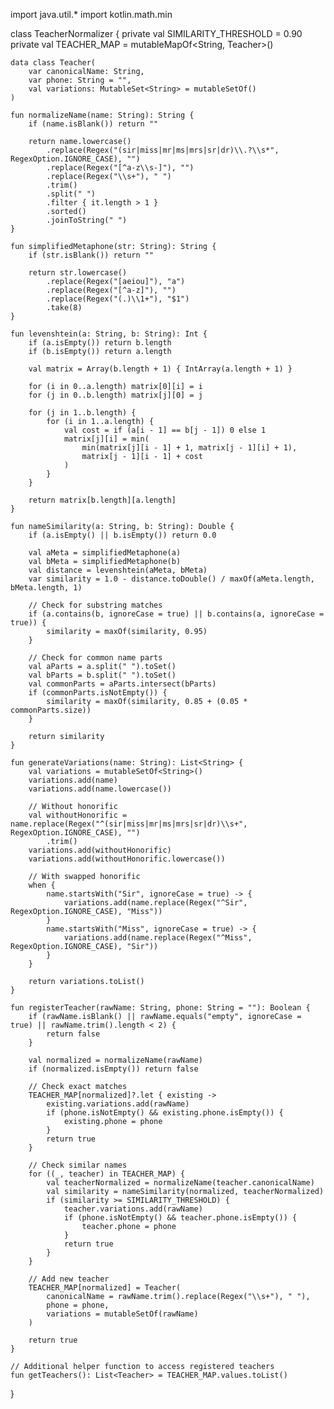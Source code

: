 import java.util.*
import kotlin.math.min

class TeacherNormalizer {
    private val SIMILARITY_THRESHOLD = 0.90
    private val TEACHER_MAP = mutableMapOf<String, Teacher>()

    data class Teacher(
        var canonicalName: String,
        var phone: String = "",
        val variations: MutableSet<String> = mutableSetOf()
    )

    fun normalizeName(name: String): String {
        if (name.isBlank()) return ""
        
        return name.lowercase()
            .replace(Regex("(sir|miss|mr|ms|mrs|sr|dr)\\.?\\s*", RegexOption.IGNORE_CASE), "")
            .replace(Regex("[^a-z\\s-]"), "")
            .replace(Regex("\\s+"), " ")
            .trim()
            .split(" ")
            .filter { it.length > 1 }
            .sorted()
            .joinToString(" ")
    }

    fun simplifiedMetaphone(str: String): String {
        if (str.isBlank()) return ""
        
        return str.lowercase()
            .replace(Regex("[aeiou]"), "a")
            .replace(Regex("[^a-z]"), "")
            .replace(Regex("(.)\\1+"), "$1")
            .take(8)
    }

    fun levenshtein(a: String, b: String): Int {
        if (a.isEmpty()) return b.length
        if (b.isEmpty()) return a.length

        val matrix = Array(b.length + 1) { IntArray(a.length + 1) }

        for (i in 0..a.length) matrix[0][i] = i
        for (j in 0..b.length) matrix[j][0] = j

        for (j in 1..b.length) {
            for (i in 1..a.length) {
                val cost = if (a[i - 1] == b[j - 1]) 0 else 1
                matrix[j][i] = min(
                    min(matrix[j][i - 1] + 1, matrix[j - 1][i] + 1),
                    matrix[j - 1][i - 1] + cost
                )
            }
        }

        return matrix[b.length][a.length]
    }

    fun nameSimilarity(a: String, b: String): Double {
        if (a.isEmpty() || b.isEmpty()) return 0.0

        val aMeta = simplifiedMetaphone(a)
        val bMeta = simplifiedMetaphone(b)
        val distance = levenshtein(aMeta, bMeta)
        var similarity = 1.0 - distance.toDouble() / maxOf(aMeta.length, bMeta.length, 1)

        // Check for substring matches
        if (a.contains(b, ignoreCase = true) || b.contains(a, ignoreCase = true)) {
            similarity = maxOf(similarity, 0.95)
        }

        // Check for common name parts
        val aParts = a.split(" ").toSet()
        val bParts = b.split(" ").toSet()
        val commonParts = aParts.intersect(bParts)
        if (commonParts.isNotEmpty()) {
            similarity = maxOf(similarity, 0.85 + (0.05 * commonParts.size))
        }

        return similarity
    }

    fun generateVariations(name: String): List<String> {
        val variations = mutableSetOf<String>()
        variations.add(name)
        variations.add(name.lowercase())

        // Without honorific
        val withoutHonorific = name.replace(Regex("^(sir|miss|mr|ms|mrs|sr|dr)\\s+", RegexOption.IGNORE_CASE), "")
            .trim()
        variations.add(withoutHonorific)
        variations.add(withoutHonorific.lowercase())

        // With swapped honorific
        when {
            name.startsWith("Sir", ignoreCase = true) -> {
                variations.add(name.replace(Regex("^Sir", RegexOption.IGNORE_CASE), "Miss"))
            }
            name.startsWith("Miss", ignoreCase = true) -> {
                variations.add(name.replace(Regex("^Miss", RegexOption.IGNORE_CASE), "Sir"))
            }
        }

        return variations.toList()
    }

    fun registerTeacher(rawName: String, phone: String = ""): Boolean {
        if (rawName.isBlank() || rawName.equals("empty", ignoreCase = true) || rawName.trim().length < 2) {
            return false
        }

        val normalized = normalizeName(rawName)
        if (normalized.isEmpty()) return false

        // Check exact matches
        TEACHER_MAP[normalized]?.let { existing ->
            existing.variations.add(rawName)
            if (phone.isNotEmpty() && existing.phone.isEmpty()) {
                existing.phone = phone
            }
            return true
        }

        // Check similar names
        for ((_, teacher) in TEACHER_MAP) {
            val teacherNormalized = normalizeName(teacher.canonicalName)
            val similarity = nameSimilarity(normalized, teacherNormalized)
            if (similarity >= SIMILARITY_THRESHOLD) {
                teacher.variations.add(rawName)
                if (phone.isNotEmpty() && teacher.phone.isEmpty()) {
                    teacher.phone = phone
                }
                return true
            }
        }

        // Add new teacher
        TEACHER_MAP[normalized] = Teacher(
            canonicalName = rawName.trim().replace(Regex("\\s+"), " "),
            phone = phone,
            variations = mutableSetOf(rawName)
        )

        return true
    }

    // Additional helper function to access registered teachers
    fun getTeachers(): List<Teacher> = TEACHER_MAP.values.toList()
}